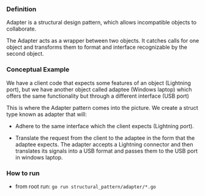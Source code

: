 ### Definition
Adapter is a structural design pattern, which allows incompatible objects to collaborate.

The Adapter acts as a wrapper between two objects. It catches calls for one object and transforms them to format and interface recognizable by the second object.

### Conceptual Example
We have a client code that expects some features of an object (Lightning port), but we have another object called adaptee (Windows laptop) which offers the same functionality but through a different interface (USB port)

This is where the Adapter pattern comes into the picture. We create a struct type known as adapter that will:

- Adhere to the same interface which the client expects (Lightning port).

- Translate the request from the client to the adaptee in the form that the adaptee expects. The adapter accepts a Lightning connector and then translates its signals into a USB format and passes them to the USB port in windows laptop.

### How to run
- from root run: `go run structural_pattern/adapter/*.go`
